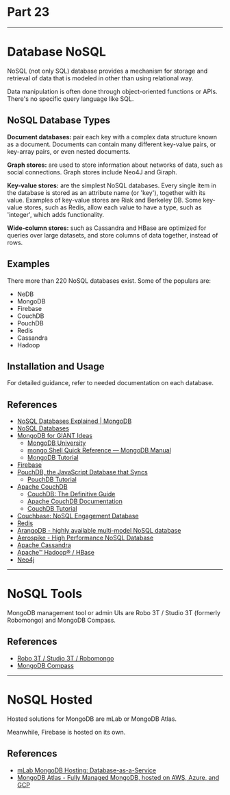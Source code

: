 # Part 23

---

# Database NoSQL

NoSQL (not only SQL) database provides a mechanism for storage and retrieval of data that is modeled in other than using relational way.

Data manipulation is often done through object-oriented functions or APIs. There's no specific query language like SQL.

## NoSQL Database Types

**Document databases:** pair each key with a complex data structure known as a document. Documents can contain many different key-value pairs, or key-array pairs, or even nested documents.

**Graph stores:** are used to store information about networks of data, such as social connections. Graph stores include Neo4J and Giraph.

**Key-value stores:** are the simplest NoSQL databases. Every single item in the database is stored as an attribute name (or 'key'), together with its value. Examples of key-value stores are Riak and Berkeley DB. Some key-value stores, such as Redis, allow each value to have a type, such as 'integer', which adds functionality.

**Wide-column stores:** such as Cassandra and HBase are optimized for queries over large datasets, and store columns of data together, instead of rows.

## Examples

There more than 220 NoSQL databases exist. Some of the populars are:

* NeDB
* MongoDB
* Firebase
* CouchDB
* PouchDB
* Redis
* Cassandra
* Hadoop

## Installation and Usage

For detailed guidance, refer to needed documentation on each database.

## References

* [NoSQL Databases Explained | MongoDB](https://www.mongodb.com/nosql-explained)
* [NoSQL Databases](http://nosql-database.org)
* [MongoDB for GIANT Ideas](https://www.mongodb.com)
  * [MongoDB University](https://university.mongodb.com)
  * [mongo Shell Quick Reference — MongoDB Manual](https://docs.mongodb.com/manual/reference/mongo-shell)
  * [MongoDB Tutorial](https://www.tutorialspoint.com/mongodb/index.htm)
* [Firebase](https://firebase.google.com)
* [PouchDB, the JavaScript Database that Syncs](https://pouchdb.com)
  * [PouchDB Tutorial](https://www.tutorialspoint.com/pouchdb/index.htm)
* [Apache CouchDB](http://couchdb.apache.org)
  * [CouchDB: The Definitive Guide](http://guide.couchdb.org)
  * [Apache CouchDB Documentation](http://docs.couchdb.org)
  * [CouchDB Tutorial](https://www.tutorialspoint.com/couchdb/index.htm)
* [Couchbase: NoSQL Engagement Database](https://www.couchbase.com)
* [Redis](https://redis.io)
* [ArangoDB - highly available multi-model NoSQL database](https://www.arangodb.com)
* [Aerospike - High Performance NoSQL Database](https://www.aerospike.com)
* [Apache Cassandra](https://cassandra.apache.org)
* [Apache™ Hadoop® / HBase](http://hadoop.apache.org)
* [Neo4j](https://neo4j.com)

---

# NoSQL Tools

MongoDB management tool or admin UIs are Robo 3T / Studio 3T (formerly Robomongo) and MongoDB Compass.

## References

* [Robo 3T / Studio 3T / Robomongo](https://robomongo.org)
* [MongoDB Compass](https://www.mongodb.com/products/compass)

---

# NoSQL Hosted

Hosted solutions for MongoDB are mLab or MongoDB Atlas.

Meanwhile, Firebase is hosted on its own.

## References

* [mLab MongoDB Hosting: Database-as-a-Service](https://mlab.com)
* [MongoDB Atlas - Fully Managed MongoDB, hosted on AWS, Azure, and GCP](https://www.mongodb.com/cloud/atlas)
